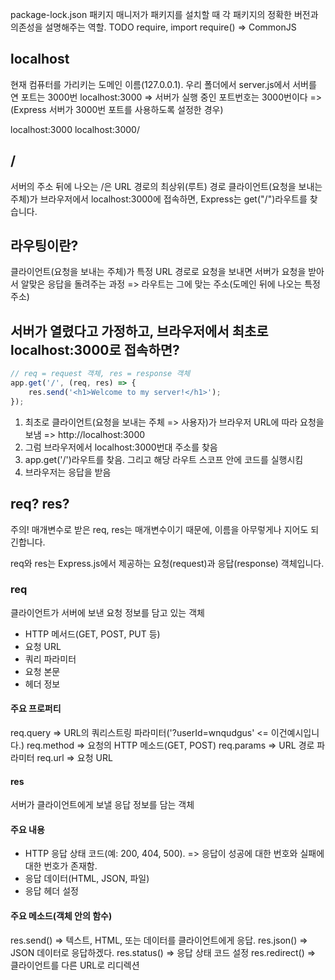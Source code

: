 package-lock.json
패키지 매니저가 패키지를 설치할 때 각 패키지의 정확한 버전과 의존성을 설명해주는 역할.
TODO require, import
require() => CommonJS

## localhost

현재 컴퓨터를 가리키는 도메인 이름(127.0.0.1).
우리 폴더에서 server.js에서 서버를 연 포트는 3000번
localhost:3000 => 서버가 실행 중인 포트번호는 3000번이다
=> (Express 서버가 3000번 포트를 사용하도록 설정한 경우)

localhost:3000
localhost:3000/

## /

서버의 주소 뒤에 나오는 /은 URL 경로의 최상위(루트) 경로
클라이언트(요청을 보내는 주체)가 브라우저에서 localhost:3000에 접속하면,
Express는 get("/")라우트를 찾습니다.

## 라우팅이란?

클라이언트(요청을 보내는 주체)가 특정 URL 경로로 요청을 보내면 서버가 요청을 받아서
알맞은 응답을 돌려주는 과정 => 라우트는 그에 맞는 주소(도메인 뒤에 나오는 특정 주소)

## 서버가 열렸다고 가정하고, 브라우저에서 최초로 localhost:3000로 접속하면?

```js
// req = request 객체, res = response 객체
app.get('/', (req, res) => {
    res.send('<h1>Welcome to my server!</h1>');
});
```

1. 최초로 클라이언트(요청을 보내는 주체 => 사용자)가 브라우저 URL에 따라 요청을 보냄
=> http://localhost:3000
2. 그럼 브라우저에서 localhost:3000번대 주소를 찾음
3. app.get('/')라우트를 찾음. 그리고 해당 라우트 스코프 안에 코드를 실행시킴
4. 브라우저는 응답을 받음

## req? res?

주의! 매개변수로 받은 req, res는 매개변수이기 때문에, 이름을 아무렇게나 지어도 되긴합니다.

req와 res는 Express.js에서 제공하는 요청(request)과 응답(response) 객체입니다.

### req

클라이언트가 서버에 보낸 요청 정보를 담고 있는 객체

- HTTP 메서드(GET, POST, PUT 등)
- 요청 URL
- 쿼리 파라미터
- 요청 본문
- 헤더 정보

#### 주요 프로퍼티

req.query => URL의 쿼리스트링 파라미터('?userId=wnqudgus' <= 이건예시입니다.)
req.method => 요청의 HTTP 메소드(GET, POST)
req.params => URL 경로 파라미터
req.url => 요청 URL

#### res

서버가 클라이언트에게 보낼 응답 정보를 담는 객체

#### 주요 내용

- HTTP 응답 상태 코드(예: 200, 404, 500). => 응답이 성공에 대한 번호와 실패에 대한 번호가 존재함.
- 응답 데이터(HTML, JSON, 파일)
- 응답 헤더 설정

#### 주요 메소드(객체 안의 함수)

res.send() => 텍스트, HTML, 또는 데이터를 클라이언트에게 응답.
res.json() => JSON 데이터로 응답하겠다.
res.status() => 응답 상태 코드 설정
res.redirect() => 클라이언트를 다른 URL로 리디렉션